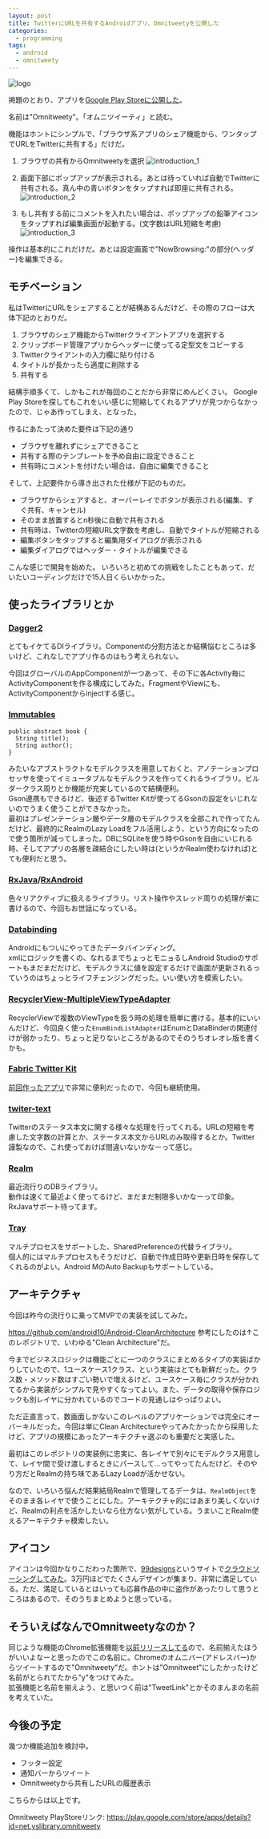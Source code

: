 ```yaml
---
layout: post
title: TwitterにURLを共有するAndroidアプリ、Omnitweetyを公開した
categories:
  - programming
tags:
  - android
  - omnitweety
---
```


![logo](https://lh3.googleusercontent.com/q8OyY9We1h1ieTTjKGPsGWzfSQDI9Q05EFACUlqkaY2YwDjbvANstl1Y11JQ-YEexj0shTp6UyHvsah7XGF0hf3Mnk4Z5-iJDdYTbYUtu5VGwfcum7JaI_I2zs5eYtOcOp0IjRQyySl1YbezCtbU9EC4PEoh-nHbZ_9hpuYvNBmyX1a8fD_HqHlEGpK6h34Uj92DgOBskw-oMuLwkyWZQibMc4FRpbo10U-zYa9hWEIdFxCyORIQlCsq5EbptMyN_hjulZtX5QYmIKKwh8KN7Iz9PWG08Lflo0DZU-nDHpjqnQsmTwmp0NC7OXex2JVI9KW3iAOpJzAZSF9zjJHgFjenG6_WYZoqQlpqA2eQHUbEpuX1hTyRUnoju7b1dLMiPslNQqvogaql_o6Ib8UsDytB3TlgvyNXt7b_m-WaxZfHq0-4wKMCmwptVyAAe3mx4kf0ul5Qa3CRm-e_pJp7w5CU-2PJmuWocsqsF9IoDc0ulU_nhI3BSydu22MO-yP2lzh6a7RhWdPw5Mm-d9VPB8x3dTIF5IOgbeNloxQUzqo=w1024-h500-no)

掲題のとおり、アプリを[Google Play Storeに公開した](https://play.google.com/store/apps/details?id=net.yslibrary.omnitweety)。  

名前は"Omnitweety"。「オムニツイーティ」と読む。

機能はホントにシンプルで、「ブラウザ系アプリのシェア機能から、ワンタップでURLをTwitterに共有する」だけだ。

1. ブラウザの共有からOmnitweetyを選択
  ![introduction_1](https://lh3.googleusercontent.com/x_0xOYFFqsU6QhfgwaD6F_TM5HtdrbQ_eroLLd4qrIcp4VAr2WA2I5Mgxp8rt0lGTMhxAFAC-4PzAvm9SXsdsQQSMhQs91SpY654goapuyLgqrl3JzNJ_9BcZ0lHogYYrHYmy-fccEHX4ozt0yD3ikQSbgD-_bvK6ujCHgGIsAPXF3hBsDD_FH9On0k1sOtmeBZPG1yxjd7pcSiMneYfQOdc7u2QqImZEPQWMMcolYTV2puqpInu63YW9LctSa-sUGhY8XoZLzqEKzgaJA1djSEFHJzfDD--fiO7nmXdC3ih2g17DDzV4u27Frz-705yFT-Nliz_t7O_RScEPFa1RfRxAfaa-HxjnTtILxw6lGvC6yjFq467aLoAVqmMdbaXPQUE3XWG176arc_GmyURv5dSLOwBMWpxABDnWz6-7FzNGMLHHkKX1pZBMp6GlsKNj5D2Z-wOsgFPCR7pxXJQxzZeTYVpv0kgmwNVQLwvJyMKlhp94DkWZuRu51d3mo73vHV8R_8eKs3gLJryrYLwn8ezsRSPgtwWNU9BCkwOX2k=w440-h782-no)

2. 画面下部にポップアップが表示される。あとは待っていれば自動でTwitterに共有される。真ん中の青いボタンをタップすれば即座に共有される。
  ![introduction_2](https://lh3.googleusercontent.com/t4TzJC81JCzxR4-wKDLcFXvaltiNQw-PiJWrVqlrRedRlXvG7A881_eUT9PJe4iUjT_UZUsGIOZa_P7JRyj6RbxZHcfG8W-g-mPzfYvR8zG2bj5lz-ubpjCSgNoNltWPzia2mM1piOT_ieBTct1AqwWznRRaIFMSPomx8Ssea_yKFgAigvH4nZK4FI02zXMGconoGpFTN2YmIvp23bNC4fapRBj_6hZLLyFaSeAWDsnBn1C82XGMJTtYjjVhc39wrTKsD3DzSw5gwee72VEXMs6Hc2QWVFto51JKYwrSdolljLiqtZhwlzmr1E4i2b8VK0r7ACDagGOnEejFCFPa5ZONO3L5aKctIBbOPRPxvadaqsOz5dTLXp29BaV-8tLiu4Rd02h1Jstih4MsjJUoLps2isxYKFOrXEjqzvAcRjeoEMENPwp6Xwa8W8Svxn-wTJ1MxyJVgX2VQe2D30348m7GHgTJThxk2UPlfHYDidbJNWubUd8ycWu6DSCKzc_KTnBoV_5g0cImPP-nUMoe2KacdoPGRz6hP1r1B35Cqvo=w440-h782-no)

3. もし共有する前にコメントを入れたい場合は、ポップアップの鉛筆アイコンをタップすれば編集画面が起動する。(文字数はURL短縮を考慮)
  ![introduction_3](https://lh3.googleusercontent.com/uFHwDKG5CofEeFViDZxSgfy3szYQ0PBtSIgaGhZTmhCocJqEatw8FnuJ2suXAFnm614ULVi-0b8-OUiUKtANpW7hkIVlFOusrke37RFG3LtdQtNGNl1OhaMensbk4rsUZEN7UlfrpynDfnMRW31nsa3OIoDOHMscx6oqvtXY9rwSjfbjge4Zqu754xyAiOvcm6Sbq-Ibf8lVyrMBnx4UTCrUwc0DsObWi9tTlfBRNyVa5zMr01MsASQNqVO2oLNqdvTclAFnuUIyQzIqdR1CBGB16eW8flMACdcorvsihFlkx8tiwU9C3EWDppBIuclSa00F0wEf0RnzZpPqEoUJKvt9w3T-l3kNdxKGJOuPm3pNDAL7aUrlr1-bLxgMdf5A58u70qh9IrmVGzFq0TJeV3K5zvH6SpxeE4FoYRdRDL1oBWntj7c4aRzaVldO6LxzwMu8aJ654kbjVsoHgNjI4YPJ8wn4wecrmSu5LXBpuyI1xCC7hIYwLwPK5Hnkwom9_50zDQS4rD2zIf-sQZRVOQ7RrNOTVylvFWiq39WXiWI=w440-h782-no)

操作は基本的にこれだけだ。あとは設定画面で"NowBrowsing:"の部分(ヘッダー)を編集できる。

## モチベーション

私はTwitterにURLをシェアすることが結構あるんだけど、その際のフローは大体下記のとおりだ。

1. ブラウザのシェア機能からTwitterクライアントアプリを選択する
2. クリップボード管理アプリからヘッダーに使ってる定型文をコピーする
3. Twitterクライアントの入力欄に貼り付ける
4. タイトルが長かったら適度に削除する
5. 共有する

結構手順多くて、しかもこれが毎回のことだから非常にめんどくさい。
Google Play Storeを探してもこれをいい感じに短縮してくれるアプリが見つからなかったので、じゃあ作ってしまえ、となった。

作るにあたって決めた要件は下記の通り

- ブラウザを離れずにシェアできること
- 共有する際のテンプレートを予め自由に設定できること
- 共有時にコメントを付けたい場合は、自由に編集できること


そして、上記要件から導き出された仕様が下記のものだ。

- ブラウザからシェアすると、オーバーレイでボタンが表示される(編集、すぐ共有、キャンセル)
- そのまま放置するとn秒後に自動で共有される
- 共有時は、Twitterの短縮URL文字数を考慮し、自動でタイトルが短縮される
- 編集ボタンをタップすると編集用ダイアログが表示される
- 編集ダイアログではヘッダー・タイトルが編集できる

こんな感じで開発を始めた。
いろいろと初めての挑戦をしたこともあって、だいたいコーディングだけで15人日くらいかかった。

## 使ったライブラリとか

### [Dagger2](https://github.com/google/dagger)

とてもイケてるDIライブラリ。Componentの分割方法とか結構悩むところは多いけど、これなしでアプリ作るのはもう考えられない。  

今回はグローバルのAppComponentが一つあって、その下に各Activity毎にActivityComponentを作る構成にしてみた。FragmentやViewにも、ActivityComponentからinjectする感じ。

### [Immutables](https://github.com/immutables/immutables)

```
public abstract book {
  String title();
  String author();
}
```

みたいなアブストラクトなモデルクラスを用意しておくと、アノテーションプロセッサを使ってイミュータブルなモデルクラスを作ってくれるライブラリ。ビルダークラス周りとか機能が充実しているので結構便利。  
Gson連携もできるけど、後述するTwitter Kitが使ってるGsonの設定をいじれないのでうまく使うことができなかった。  
最初はプレゼンテーション層やデータ層のモデルクラスを全部これで作ってたんだけど、最終的にRealmのLazy Loadをフル活用しよう、という方向になったので使う箇所が減ってしまった。DBにSQLiteを使う時やGsonを自由にいじれる時、そしてアプリの各層を疎結合にしたい時は(というかRealm使わなければ)とても便利だと思う。

### [RxJava](https://github.com/ReactiveX/RxJava)/[RxAndroid](https://github.com/ReactiveX/RxAndroid)

色々リアクティブに扱えるライブラリ。リスト操作やスレッド周りの処理が楽に書けるので、今回もお世話になっている。


### [Databinding](http://developer.android.com/intl/ja/tools/data-binding/guide.html)

Androidにもついにやってきたデータバインディング。  
xmlにロジックを書くの、なれるまでちょっとモニョるしAndroid Studioのサポートもまだまだだけど、モデルクラスに値を設定するだけで画面が更新されるっていうのはちょっとライフチェンジングだった。いい使い方を模索したい。

### [RecyclerView-MultipleViewTypeAdapter](https://github.com/yqritc/RecyclerView-MultipleViewTypesAdapter)

RecyclerViewで複数のViewTypeを扱う時の処理を簡単に書ける。基本的にいいんだけど、今回良く使った`EnumBindListAdapter`はEnumとDataBinderの関連付けが弱かったり、ちょっと足りないところがあるのでそのうちオレオレ版を書くかも。


### [Fabric Twitter Kit](https://get.fabric.io/android)

[前回作ったアプリ](http://yslibrary.net/2015/09/12/twitter-app-created-during-summer-vacation/)で非常に便利だったので、今回も継続使用。

### [twiter-text](https://github.com/twitter/twitter-text)

Twitterのステータス本文に関する様々な処理を行ってくれる。URLの短縮を考慮した文字数の計算とか、ステータス本文からURLのみ取得するとか。Twitter謹製なので、これ使っておけば間違いないかなーって感じ。


### [Realm](https://github.com/realm/realm-java/)

最近流行りのDBライブラリ。  
動作は速くて最近よく使ってるけど、まだまだ制限多いかなーって印象。  
RxJavaサポート待ってます。

### [Tray](https://github.com/grandcentrix/tray)

マルチプロセスをサポートした、SharedPreferenceの代替ライブラリ。  
個人的にはマルチプロセスもそうだけど、自動で作成日時や更新日時を保存してくれるのがよい。Android MのAuto Backupもサポートしている。


## アーキテクチャ

今回は昨今の流行りに乗ってMVPでの実装を試してみた。

https://github.com/android10/Android-CleanArchitecture
参考にしたのは↑このレポジトリで、いわゆる"Clean Architecture"だ。

今までビジネスロジックは機能ごとに一つのクラスにまとめるタイプの実装ばかりしていたので、1ユースケース1クラス、という実装はとても新鮮だった。クラス数・メソッド数はすごい勢いで増えるけど、ユースケース毎にクラスが分かれてるから実装がシンプルで見やすくなってよい。また、データの取得や保存ロジックも別レイヤに分かれているのでコードの見通しはやっぱりよい。

ただ正直言って、数画面しかないこのレベルのアプリケーションでは完全にオーバーキルだった。今回は単にClean Architectureやってみたかったから採用したけど、アプリの規模にあったアーキテクチャ選ぶのも重要だと実感した。

最初はこのレポジトリの実装例に忠実に、各レイヤで別々にモデルクラス用意して、レイヤ間で受け渡しするときにパースして…ってやってたんだけど、そのやり方だとRealmの持ち味であるLazy Loadが活かせない。  

なので、いろいろ悩んだ結果結局Realmで管理してるデータは、`RealmObject`をそのまま各レイヤで使うことにした。アーキテクチャ的にはあまり美しくないけど、Realmの利点を活かしたいなら仕方ない気がしている。うまいことRealm使えるアーキテクチャ模索したい。

## アイコン

アイコンは今回かなりこだわった箇所で、[99designs](https://99designs.jp/)というサイトで[クラウドソーシングしてみた](https://99designs.jp/icon-button-design/contests/android-app-icon-unique-twitter-client-554071/entries?filter=all)。3万円ほどでたくさんデザインが集まり、非常に満足している。ただ、満足しているとはいっても応募作品の中に盗作があったりして思うところはあるので、そのうちまとめようと思っている。


## そういえばなんでOmnitweetyなのか？

同じような機能のChrome拡張機能を[以前リリースしてる](https://chrome.google.com/webstore/detail/omnitweety/jkghejckpigfbolkdkplfokccgpjjilb)ので、名前揃えたほうがいいよなーと思ったのでこの名前に。Chromeのオムニバー(アドレスバー)からツイートするので"Omnitweety"だ。ホントは"Omnitweet"にしたかったけど名前がとられてたから"y"をつけてみた。  
拡張機能と名前を揃えよう、と思いつく前は"TweetLink"とかそのまんまの名前を考えていた。


## 今後の予定

幾つか機能追加を検討中。

- フッター設定
- 通知バーからツイート
- Omnitweetyから共有したURLの履歴表示



こちらからは以上です。

Omnitweety PlayStoreリンク: https://play.google.com/store/apps/details?id=net.yslibrary.omnitweety


